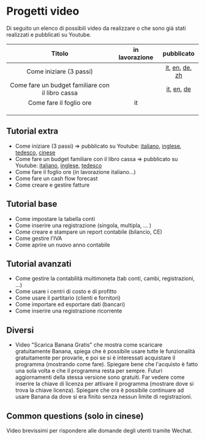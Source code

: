# Progetti video
Di seguito un elenco di possibili video da realizzare o che sono già stati realizzati e pubblicati su Youtube.


|                      Titolo                      | in lavorazione |   pubblicato   |
|:------------------------------------------------:|:--------------:|:--------------:|
| Come iniziare (3 passi)                          |                | [it](https://www.youtube.com/watch?v=LsAOE54hyWw&t=6s), [en](https://www.youtube.com/watch?v=eq5wnmA6nWo&t=17s), [de](https://www.youtube.com/watch?v=zw2xeNKICqg), [zh](https://www.youtube.com/watch?v=d5yXEEjUA7w) |
| Come fare un budget familiare con il libro cassa |                | [it](https://www.youtube.com/watch?v=y0e9ccijvVs&t=12s), [en](https://www.youtube.com/watch?v=nrlfUI30YL0), [de](https://www.youtube.com/watch?v=GQ35cQRRxjw)     |
| Come fare il foglio ore                          | it             |                |
|                                                  |                |                |
|                                                  |                |                |
|                                                  |                |                |



## Tutorial extra
* Come iniziare (3 passi) => pubblicato su Youtube: [italiano](https://www.youtube.com/watch?v=LsAOE54hyWw&t=6s), [inglese](https://www.youtube.com/watch?v=eq5wnmA6nWo&t=17s), [tedesco](https://www.youtube.com/watch?v=zw2xeNKICqg), [cinese](https://www.youtube.com/watch?v=d5yXEEjUA7w)
* Come fare un budget familiare con il libro cassa => pubblicato su Youtube: [italiano](https://www.youtube.com/watch?v=y0e9ccijvVs&t=12s), [inglese](https://www.youtube.com/watch?v=nrlfUI30YL0), [tedesco](https://www.youtube.com/watch?v=GQ35cQRRxjw)
* Come fare il foglio ore (in lavorazione italiano...)
* Come fare un cash flow forecast
* Come creare e gestire fatture

## Tutorial base
* Come impostare la tabella conti
* Come inserire una registrazione (singola, multipla, ... )
* Come creare e stampare un report contabile (bilancio, CE) 
* Come gestire l'IVA
* Come aprire un nuovo anno contabile

## Tutorial avanzati
* Come gestire la contabilità multimoneta (tab conti, cambi, registrazioni, ...)
* Come usare i centri di costo e di profitto
* Come usare il partitario (clienti e fornitori)
* Come importare ed esportare dati (bancari)
* Come inserire una registrazione ricorrente

## Diversi
* Video "Scarica Banana Gratis" che mostra come scaricare gratuitamente Banana, spiega che è possibile usare tutte le funzionalità gratuitamente per provarle, e poi se si è interessati acquistare il programma (mostrando come fare). Spiegare bene che l'acquisto è fatto una sola volta e che il programma resta per sempre. Futuri aggiornamenti della stessa versione sono gratuiti. Far vedere come inserire la chiave di licenza per attivare il programma (mostrare dove si trova la chiave licenza). Spiegare che ora è possibile continuare ad usare Banana da dove si era finito senza nessun limite di registrazioni. 

## Common questions (solo in cinese)
Video brevissimi per rispondere alle domande degli utenti tramite Wechat.
